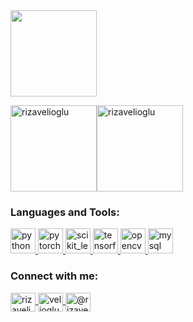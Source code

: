 <!--
Here are some ideas to get you started:
- 🔭 I’m currently working on ...
- 🌱 I’m currently learning ...
- 👯 I’m looking to collaborate on ...
- 🤔 I’m looking for help with ...
- 💬 Ask me about ...
- 📫 How to reach me: ...
- 😄 Pronouns: ...
- ⚡ Fun fact: ...
-->

<!-- GIF source: https://giphy.com/gifs/space-nebula-nebulae-MXQnyEQwBJ6eTj90L5 -->
<!-- Edited on: https://ezgif.com/ -->

<a href="https://linkedin.com/in/veliogluriza">
  <img height="138px" align="center" src="./gif_header.gif"/>
</a>
<!-- <img align="center" src="./gif_header.gif"/> -->

<img height="138px" align="center" src="https://github-readme-stats.vercel.app/api?username=rizavelioglu&hide_border=true&show_icons=true&line_height=21&text_color=FBCEB1&icon_color=FF00FF&title_color=E5E4E2&bg_color=1500,00008B,301934,023020&theme=graywhite" alt="rizavelioglu"/><img height="138px" align="center" src="https://github-readme-stats.vercel.app/api/top-langs?username=rizavelioglu&show_icons=true&locale=en&layout=compact&text_color=FBCEB1&icon_color=FF00FF&title_color=E5E4E2&bg_color=1500,023020,301934,00008B&theme=graywhite" alt="rizavelioglu"/>

<h3 align="left">Languages and Tools:</h3>
  <p align="left">
    <a href="https://www.python.org" target="_blank">
      <img src="https://devicons.github.io/devicon/devicon.git/icons/python/python-original.svg" alt="python" width="40" height="40"/>
    </a>
    <a href="https://pytorch.org/" target="_blank">
      <img src="https://www.vectorlogo.zone/logos/pytorch/pytorch-icon.svg" alt="pytorch" width="40" height="40"/>
    </a>
    <a href="https://scikit-learn.org/" target="_blank">
      <img src="https://upload.wikimedia.org/wikipedia/commons/0/05/Scikit_learn_logo_small.svg" alt="scikit_learn" width="40" height="40"/>
    </a>
    <a href="https://www.tensorflow.org" target="_blank">
      <img src="https://www.vectorlogo.zone/logos/tensorflow/tensorflow-icon.svg" alt="tensorflow" width="40" height="40"/>
    </a>
    <a href="https://opencv.org/" target="_blank">
      <img src="https://www.vectorlogo.zone/logos/opencv/opencv-icon.svg" alt="opencv" width="40" height="40"/>
    </a>
    <a href="https://www.mysql.com/" target="_blank">
      <img src="https://devicons.github.io/devicon/devicon.git/icons/mysql/mysql-original-wordmark.svg" alt="mysql" width="40" height="40"/>
    </a>  
  </p>

<h3 align="left">Connect with me:</h3>
  <p align="left">
    <a href="https://twitter.com/rizavelioglu" target="blank">
      <img align="center" src="https://cdn.jsdelivr.net/npm/simple-icons@3.0.1/icons/twitter.svg" alt="rizavelioglu" height="30" width="40" />
    </a>
    <a href="https://linkedin.com/in/veliogluriza" target="blank">
      <img align="center" src="https://cdn.jsdelivr.net/npm/simple-icons@3.0.1/icons/linkedin.svg" alt="veliogluriza" height="30" width="40" />
    </a>
    <a href="https://medium.com/@rizavelioglu" target="blank">
      <img align="center" src="https://cdn.jsdelivr.net/npm/simple-icons@3.0.1/icons/medium.svg" alt="@rizavelioglu" height="30" width="40" />
    </a>
  </p>
